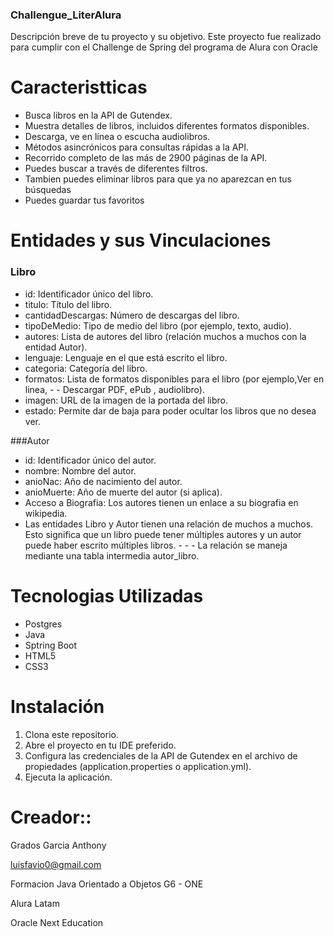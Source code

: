 ### Challengue_LiterAlura
Descripción breve de tu proyecto y su objetivo. Este proyecto fue realizado para cumplir con el Challenge de Spring del programa de Alura con Oracle

# Caracteristticas
- Busca libros en la API de Gutendex.
- Muestra detalles de libros, incluidos diferentes formatos disponibles.
- Descarga, ve en línea o escucha audiolibros.
- Métodos asincrónicos para consultas rápidas a la API.
- Recorrido completo de las más de 2900 páginas de la API.
- Puedes buscar a través de diferentes filtros.
- Tambien puedes eliminar libros para que ya no aparezcan en tus búsquedas
- Puedes guardar tus favoritos

# Entidades y sus Vinculaciones
### Libro
- id: Identificador único del libro.
- titulo: Título del libro.
- cantidadDescargas: Número de descargas del libro.
- tipoDeMedio: Tipo de medio del libro (por ejemplo, texto, audio).
- autores: Lista de autores del libro (relación muchos a muchos con la entidad Autor).
- lenguaje: Lenguaje en el que está escrito el libro.
- categoria: Categoría del libro.
- formatos: Lista de formatos disponibles para el libro (por ejemplo,Ver en linea, - - Descargar PDF, ePub , audiolibro).
- imagen: URL de la imagen de la portada del libro.
- estado: Permite dar de baja para poder ocultar los libros que no desea ver.


###Autor
- id: Identificador único del autor.
- nombre: Nombre del autor.
- anioNac: Año de nacimiento del autor.
- anioMuerte: Año de muerte del autor (si aplica).
- Acceso a Biografia: Los autores tienen un enlace a su biografia en wikipedia.
- Las entidades Libro y Autor tienen una relación de muchos a muchos. Esto significa que un libro puede tener múltiples autores y un autor puede haber escrito múltiples libros. - - - La relación se maneja mediante una tabla intermedia autor_libro.

# Tecnologias Utilizadas
- Postgres
- Java
- Sptring Boot
- HTML5
- CSS3

# Instalación
1. Clona este repositorio.
2. Abre el proyecto en tu IDE preferido.
3. Configura las credenciales de la API de Gutendex en el archivo de propiedades (application.properties o application.yml).
4. Ejecuta la aplicación.

# Creador::
Grados Garcia Anthony

luisfavio0@gmail.com

Formacion Java Orientado a Objetos G6 - ONE

Alura Latam

Oracle Next Education
